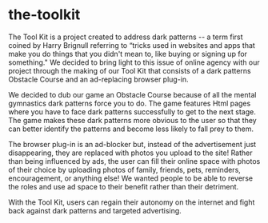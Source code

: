 # the-toolkit

The Tool Kit is a project created to address dark patterns -- a term first coined by Harry Brignull referring to “tricks used in websites and apps that make you do things that you didn't mean to, like buying or signing up for something." We decided to bring light to this issue of online agency with our project through the making of our Tool Kit that consists of a dark patterns Obstacle Course and an ad-replacing browser plug-in.

We decided to dub our game an Obstacle Course because of all the mental gymnastics dark patterns force you to do. The game features Html pages where you have to face dark patterns successfully to get to the next stage. The game makes these dark patterns more obvious to the user so that they can better identify the patterns and become less likely to fall prey to them.

The browser plug-in is an ad-blocker but, instead of the advertisement just disappearing, they are replaced with photos you upload to the site! Rather than being influenced by ads, the user can fill their online space with photos of their choice by uploading photos of family, friends, pets, reminders, encouragement, or anything else! We wanted people to be able to reverse the roles and use ad space to their benefit rather than their detriment.

With the Tool Kit, users can regain their autonomy on the internet and fight back against dark patterns and targeted advertising.
